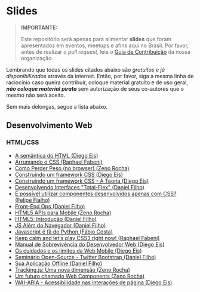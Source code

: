 # Slides

> **IMPORTANTE:**
> 
> Este repositório será apenas para alimentar **slides** que foram apresentados em eventos, meetups e afins aqui no Brasil. Por favor, antes de realizar o _pull request_, leia o [Guia de Contribuição](https://github.com/cerebrobr/cerebro/blob/master/README.md#como-contribuir) da nossa organização.

Lembrando que todas os slides citados abaixo são *gratuítos e já disponibilizados* através da internet. Então, por favor, siga a mesma linha de raciocínio caso queira contribuir, coloque material gratuíto e de uso geral, ***não coloque material pirata*** sem autorização de seus co-autores que o mesmo não será aceito.

Sem mais delongas, segue a lista abaixo.

## Desenvolvimento Web

### HTML/CSS

* [A semântica do HTML (Diego Eis)](https://speakerdeck.com/diegoeis/a-semantica-do-html)
* [Arrumando o CSS (Raphael Fabeni)](https://speakerdeck.com/raphaelfabeni/arrumando-o-css)
* [Como Perder Peso (no browser) (Zeno Rocha)](https://speakerdeck.com/zenorocha/como-perder-peso-no-browser)
* [Construindo um framework CSS (Diego Eis)](https://speakerdeck.com/diegoeis/construindo-um-framework-css)
* [Construindo um framework CSS - A Teoria (Diego Eis)](https://speakerdeck.com/diegoeis/construindo-um-framework-css-a-teoria)
* [Desenvolvendo Interfaces "Total-Flex" (Daniel Filho)](https://speakerdeck.com/danielfilho/desenvolvendo-interfaces-total-flex)
* [É possível utilizar componentes desenvolvidos apenas com CSS? (Felipe Fialho)](http://www.felipefialho.com/talk-css-components-14-08-08/)
* [Front-End Ops (Daniel Filho)](https://speakerdeck.com/danielfilho/front-end-ops)
* [HTML5 APIs para Mobile (Zeno Rocha)](https://speakerdeck.com/zenorocha/html5-apis-para-mobile)
* [HTML5: Introdução (Daniel Filho)](https://speakerdeck.com/danielfilho/html5-introducao)
* [JS Além do Navegador (Daniel Filho)](https://speakerdeck.com/danielfilho/js-alem-do-navegador)
* [Javascript é fã do Python (Fábio Costa)](http://www.slideshare.net/fabiomirandacosta/javascript-eh-fadopython)
* [Keep calm and let's play CSS3 right now! (Raphael Fabeni)](https://speakerdeck.com/raphaelfabeni/keep-calm-and-lets-play-css3)
* [Manual de Sobrevivência do Desenvolvedor Web (Diego Eis)](https://speakerdeck.com/diegoeis/manual-de-sobrevivencia-do-desenvolvedor-web)
* [Os cuidados e os limites da Web Mobile (Diego Eis)](https://speakerdeck.com/diegoeis/os-cuidados-e-os-limites-da-web-mobile)
* [Seminário Open-Source - Twitter Bootstrap (Daniel Filho)](https://speakerdeck.com/danielfilho/seminario-open-source-twitter-bootstrap)
* [Sua Aplicação Offline (Daniel Filho)](https://speakerdeck.com/danielfilho/sua-aplicacao-offline)
* [Tracking.js: Uma nova dimensão (Zeno Rocha)](https://speakerdeck.com/zenorocha/tracking-dot-js-uma-nova-dimensao)
* [Um futuro chamado Web Components (Zeno Rocha)](https://speakerdeck.com/zenorocha/um-futuro-chamado-web-components)
* [ WAI-ARIA - Acessibilidade nas interações de página (Diego Eis)](https://speakerdeck.com/diegoeis/wai-aria-acessibilidade-nas-interacoes-de-pagina)


